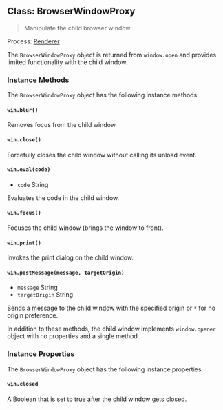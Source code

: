 ## Class: BrowserWindowProxy

> Manipulate the child browser window

Process: [Renderer](../glossary.md#renderer-process)

The `BrowserWindowProxy` object is returned from `window.open` and provides limited functionality with the child window.

### Instance Methods

The `BrowserWindowProxy` object has the following instance methods:

#### `win.blur()`

Removes focus from the child window.

#### `win.close()`

Forcefully closes the child window without calling its unload event.

#### `win.eval(code)`

* `code` String

Evaluates the code in the child window.

#### `win.focus()`

Focuses the child window (brings the window to front).

#### `win.print()`

Invokes the print dialog on the child window.

#### `win.postMessage(message, targetOrigin)`

* `message` String
* `targetOrigin` String

Sends a message to the child window with the specified origin or `*` for no origin preference.

In addition to these methods, the child window implements `window.opener` object with no properties and a single method.

### Instance Properties

The `BrowserWindowProxy` object has the following instance properties:

#### `win.closed`

A Boolean that is set to true after the child window gets closed.
